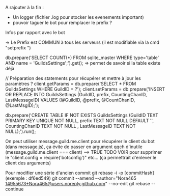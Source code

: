 A rajouter à la fin : 
- Un logger (fichier .log pour stocker les evenements important)
- pouvoir taguer le bot pour remplacer le prefix ?

Infos par rapport avec le bot

=> Le Prefix est COMMUN à tous les serveurs (il est modifiable via la cmd "setprefix <newprefix>")

db.prepare('SELECT COUNT(*) FROM sqlite_master WHERE type=\'table\' AND name = \'GuildsSettings\';').get();
=> permet de savoir si la table existe déjà

// Préparation des statements pour récupérer et mettre à jour les paramètres ?
	client.getParams = db.prepare('SELECT * FROM GuildsSettings WHERE GuildID = ?');
	client.setParams = db.prepare('INSERT OR REPLACE INTO GuildsSettings (GuildID, prefix, CountingChanID, LastMessageID) VALUES (@GuildID, @prefix, @CountChanID, @LastMsgID);');

db.prepare('CREATE TABLE IF NOT EXISTS GuildsSettings (GuildID TEXT PRIMARY KEY UNIQUE NOT NULL, prefix TEXT NOT NULL DEFAULT \'\', CountingChanID TEXT NOT NULL , LastMessageID TEXT NOT NULL);').run();

On peut utiliser message.guild.me.client pour récupérer le client du bot (dans message.js), ça évite de passer en argument qqch d'inutile
(message.guild.me.client === client) ==> TRUE
TODO VOIR pour supprimer le "client.config = require('botconfig')" etc... (ça permettrait d'enlever le client des arguments)

Pour modifier une série d'ancien commit
git rebase -i -p [commitHash] (exemple : df6ed549)
git commit --amend --author="Nora465 <14955673+Nora465@users.noreply.github.com>" --no-edit
git rebase --continue
